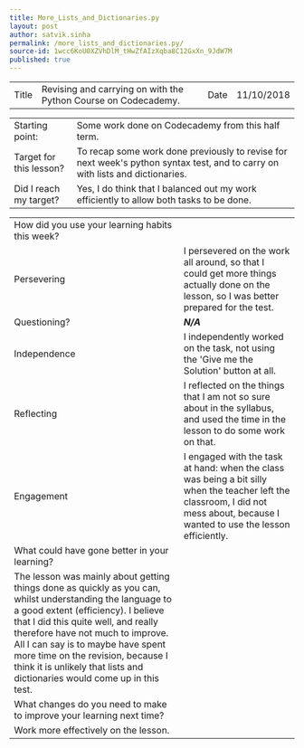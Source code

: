 ```yaml
---
title: More_Lists_and_Dictionaries.py
layout: post
author: satvik.sinha
permalink: /more_lists_and_dictionaries.py/
source-id: 1wcc6KoU0XZVhDlM_tHwZfAIzXqba8C12GxXn_9JdW7M
published: true
---
```

<table>
  <tr>
    <td class="title">Title</td>
    <td class="desc">Revising and carrying on with the Python Course on Codecademy.</td>
    <td class="title">Date</td>
    <td class="desc">11/10/2018</td>
  </tr>
</table>


<table>
  <tr>
    <td class="title">Starting point:</td>
    <td class="desc">Some work done on Codecademy from this half term.</td>
  </tr>
  <tr>
    <td class="title">Target for this lesson?</td>
    <td class="desc">To recap some work done previously to revise for next week's python syntax test, and to carry on with lists and dictionaries.</td>
  </tr>
  <tr>
    <td class="title">Did I reach my target? </td>
    <td class="desc">Yes, I do think that I balanced out my work efficiently to allow both tasks to be done.</td>
  </tr>
</table>


<table>
  <tr>
    <td class="title">How did you use your learning habits this week?</td>
  </tr>
  <tr>
    <td class="title">Persevering</td>
    <td class="desc">I persevered on the work all around, so that I could get more things actually done on the lesson, so I was better prepared for the test.</td>
  </tr>
  <tr>
    <td class="title">Questioning?</td>
    <td class="desc"><strong><em>N/A</em></strong></td>
  </tr>
  <tr>
    <td class="title">Independence</td>
    <td class="desc">I independently worked on the task, not using the 'Give me the Solution' button at all.</td>
  </tr>
  <tr>
    <td class="title">Reflecting</td>
    <td class="desc">I reflected on the things that I am not so sure about in the syllabus, and used the time in the lesson to do some work on that.</td>
  </tr>
  <tr>
    <td class="title">Engagement</td>
    <td class="desc">I engaged with the task at hand: when the class was being a bit silly when the teacher left the classroom, I did not mess about, because I wanted to use the lesson efficiently.</td>
  </tr>
  <tr>
    <td class="title">What could have gone better in your learning?</td>
  </tr>
  <tr>
    <td class="desc">The lesson was mainly about getting things done as quickly as you can, whilst understanding the language to a good extent (efficiency). I believe that I did this quite well, and really therefore have not much to improve. All I can say is to maybe have spent more time on the revision, because I think it is unlikely that lists and dictionaries would come up in this test.</td>
  </tr>
  <tr>
    <td class="title">What changes do you need to make to improve your learning next time?</td>
  </tr>
  <tr>
    <td class="desc">Work more effectively on the lesson.</td>
  </tr>
</table>


